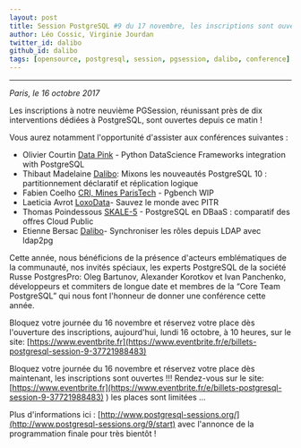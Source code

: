 ```yaml
---
layout: post
title: Session PostgreSQL #9 du 17 novembre, les inscriptions sont ouvertes !
author: Léo Cossic, Virginie Jourdan
twitter_id: dalibo
github_id: dalibo
tags: [opensource, postgresql, session, pgsession, dalibo, conference]
---
```


---
*Paris, le 16 octobre 2017*

Les inscriptions à notre neuvième PGSession, réunissant près de dix interventions dédiées à PostgreSQL, sont ouvertes depuis ce  matin !

<!--MORE-->

Vous aurez notamment l'opportunité d'assister aux conférences suivantes :

   * Olivier Courtin [Data Pink](http://www.datapink.com/company.html) - Python DataScience Frameworks integration with PostgreSQL 
   * Thibaut Madelaine [Dalibo](https://www.dalibo.com): Mixons les nouveautés PostgreSQL 10 : partitionnement déclaratif et réplication logique 
   * Fabien Coelho [CRI, Mines ParisTech](https://www.cri.ensmp.fr/) - Pgbench WIP 
   * Laeticia Avrot [LoxoData](https://www.loxodata.com)- Sauvez le monde avec PITR
   * Thomas Poindessous [SKALE-5](https://www.skale-5.com/en/) - PostgreSQL en DBaaS : comparatif des offres Cloud Public
   * Etienne Bersac [Dalibo](https://www.dalibo.com)- Synchroniser les rôles depuis LDAP avec ldap2pg

Cette année, nous bénéficions de la présence d'acteurs emblématiques de la communauté, nos invités spéciaux, les  experts PostgreSQL de la société Russe PostgresPro: Oleg Bartunov, Alexander Korotkov et Ivan Panchenko, développeurs et commiters de longue date et membres de la “Core Team  PostgreSQL” qui nous font l'honneur de donner une conférence cette  année.

Bloquez votre journée du 16 novembre et réservez votre place dès l'ouverture des inscriptions, aujourd'hui, lundi 16 octobre, à 10 heures, sur le site: [https://www.eventbrite.fr](https://www.eventbrite.fr/e/billets-postgresql-session-9-37721988483)

Bloquez votre journée du 16 novembre et réservez votre place dès maintenant, les inscriptions sont ouvertes !!!
Rendez-vous sur le site: [https://www.eventbrite.fr](https://www.eventbrite.fr/e/billets-postgresql-session-9-37721988483)
) les places sont limitées ... 

Plus d'informations ici : [http://www.postgresql-sessions.org/](http://www.postgresql-sessions.org/9/start) avec l'annonce de la programmation finale pour très bientôt !

